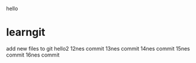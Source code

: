 hello
# learngit
add new files to git
hello2
12nes commit
13nes commit
14nes commit
15nes commit
16nes commit